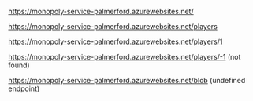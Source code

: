 https://monopoly-service-palmerford.azurewebsites.net/

https://monopoly-service-palmerford.azurewebsites.net/players

https://monopoly-service-palmerford.azurewebsites.net/players/1

https://monopoly-service-palmerford.azurewebsites.net/players/-1 (not found)

https://monopoly-service-palmerford.azurewebsites.net/blob (undefined endpoint)
